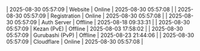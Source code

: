 | 2025-08-30 05:57:09 | Website | Online | 2025-08-30 05:57:08 |
| 2025-08-30 05:57:09 | Registration | Online | 2025-08-30 05:57:08 |
| 2025-08-30 05:57:09 | Auth Server | Offline | 2025-08-18 09:33:31 |
| 2025-08-30 05:57:09 | Kezan (PvE) | Offline | 2025-08-03 17:58:02 |
| 2025-08-30 05:57:09 | Gurubashi (PvP) | Offline | 2025-08-23 21:44:06 |
| 2025-08-30 05:57:09 | Cloudflare | Online | 2025-08-30 05:57:08 |
